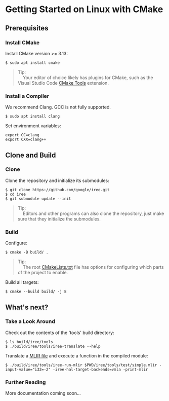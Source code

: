# Getting Started on Linux with CMake

<!--
Notes to those updating this guide:

    * This document should be __simple__ and cover essential items only.
      Notes for optional components should go in separate files.

    * This document parallels getting_started_windows_cmake.md.
      Please keep them in sync.
-->

## Prerequisites

### Install CMake

Install CMake version >= 3.13:

```shell
$ sudo apt install cmake
```

> Tip:<br>
> &nbsp;&nbsp;&nbsp;&nbsp;Your editor of choice likely has plugins for CMake,
> such as the Visual Studio Code
> [CMake Tools](https://github.com/microsoft/vscode-cmake-tools) extension.

### Install a Compiler

We recommend Clang. GCC is not fully supported.

```shell
$ sudo apt install clang
```

Set environment variables:

```shell
export CC=clang
export CXX=clang++
```

## Clone and Build

### Clone

Clone the repository and initialize its submodules:

```shell
$ git clone https://github.com/google/iree.git
$ cd iree
$ git submodule update --init
```

> Tip:<br>
> &nbsp;&nbsp;&nbsp;&nbsp;Editors and other programs can also clone the
> repository, just make sure that they initialize the submodules.

### Build

Configure:

```shell
$ cmake -B build/ .
```

> Tip:<br>
> &nbsp;&nbsp;&nbsp;&nbsp;The root
> [CMakeLists.txt](https://github.com/google/iree/blob/master/CMakeLists.txt) file
> has options for configuring which parts of the project to enable.

Build all targets:

```shell
$ cmake --build build/ -j 8
```

## What's next?

### Take a Look Around

Check out the contents of the 'tools' build directory:

```shell
$ ls build/iree/tools
$ ./build/iree/tools/iree-translate --help
```

Translate a
[MLIR file](https://github.com/google/iree/blob/master/iree/tools/test/simple.mlir)
and execute a function in the compiled module:

```shell
$ ./build/iree/tools/iree-run-mlir $PWD/iree/tools/test/simple.mlir -input-value="i32=-2" -iree-hal-target-backends=vmla -print-mlir
```

### Further Reading

More documentation coming soon...

<!-- TODO(scotttodd): Vulkan / other driver configuration -->
<!-- TODO(scotttodd): Running tests -->
<!-- TODO(scotttodd): Running samples -->
<!-- TODO(scotttodd): "getting_started.md" equivalent for iree-translate etc. -->
